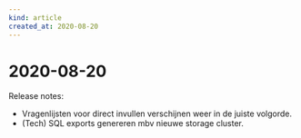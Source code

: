 ```yaml
---
kind: article
created_at: 2020-08-20
---
```


# 2020-08-20

Release notes:
* Vragenlijsten voor direct invullen verschijnen weer in de juiste volgorde.
* (Tech) SQL exports genereren mbv nieuwe storage cluster.